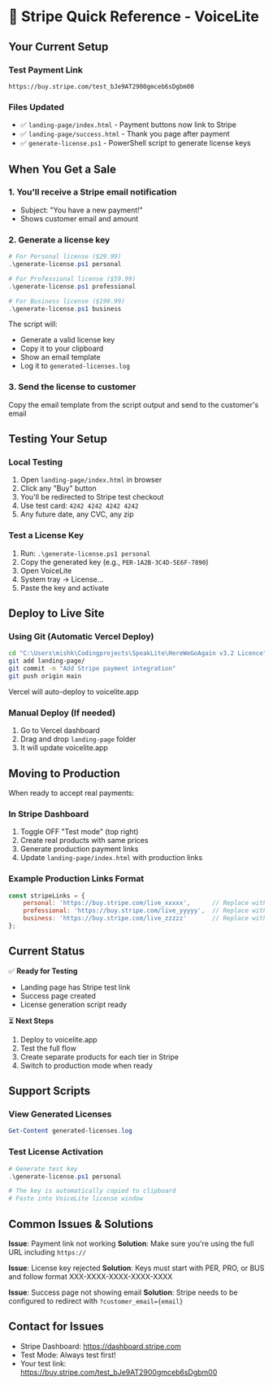 # 🚀 Stripe Quick Reference - VoiceLite

## Your Current Setup

### Test Payment Link
```
https://buy.stripe.com/test_bJe9AT2900gmceb6sDgbm00
```

### Files Updated
- ✅ `landing-page/index.html` - Payment buttons now link to Stripe
- ✅ `landing-page/success.html` - Thank you page after payment
- ✅ `generate-license.ps1` - PowerShell script to generate license keys

## When You Get a Sale

### 1. You'll receive a Stripe email notification
- Subject: "You have a new payment!"
- Shows customer email and amount

### 2. Generate a license key
```powershell
# For Personal license ($29.99)
.\generate-license.ps1 personal

# For Professional license ($59.99)
.\generate-license.ps1 professional

# For Business license ($199.99)
.\generate-license.ps1 business
```

The script will:
- Generate a valid license key
- Copy it to your clipboard
- Show an email template
- Log it to `generated-licenses.log`

### 3. Send the license to customer
Copy the email template from the script output and send to the customer's email

## Testing Your Setup

### Local Testing
1. Open `landing-page/index.html` in browser
2. Click any "Buy" button
3. You'll be redirected to Stripe test checkout
4. Use test card: `4242 4242 4242 4242`
5. Any future date, any CVC, any zip

### Test a License Key
1. Run: `.\generate-license.ps1 personal`
2. Copy the generated key (e.g., `PER-1A2B-3C4D-5E6F-7890`)
3. Open VoiceLite
4. System tray → License...
5. Paste the key and activate

## Deploy to Live Site

### Using Git (Automatic Vercel Deploy)
```bash
cd "C:\Users\mishk\Codingprojects\SpeakLite\HereWeGoAgain v3.2 Licence"
git add landing-page/
git commit -m "Add Stripe payment integration"
git push origin main
```

Vercel will auto-deploy to voicelite.app

### Manual Deploy (If needed)
1. Go to Vercel dashboard
2. Drag and drop `landing-page` folder
3. It will update voicelite.app

## Moving to Production

When ready to accept real payments:

### In Stripe Dashboard
1. Toggle OFF "Test mode" (top right)
2. Create real products with same prices
3. Generate production payment links
4. Update `landing-page/index.html` with production links

### Example Production Links Format
```javascript
const stripeLinks = {
    personal: 'https://buy.stripe.com/live_xxxxx',      // Replace with real
    professional: 'https://buy.stripe.com/live_yyyyy',  // Replace with real
    business: 'https://buy.stripe.com/live_zzzzz'       // Replace with real
};
```

## Current Status

✅ **Ready for Testing**
- Landing page has Stripe test link
- Success page created
- License generation script ready

⏳ **Next Steps**
1. Deploy to voicelite.app
2. Test the full flow
3. Create separate products for each tier in Stripe
4. Switch to production mode when ready

## Support Scripts

### View Generated Licenses
```powershell
Get-Content generated-licenses.log
```

### Test License Activation
```powershell
# Generate test key
.\generate-license.ps1 personal

# The key is automatically copied to clipboard
# Paste into VoiceLite license window
```

## Common Issues & Solutions

**Issue**: Payment link not working
**Solution**: Make sure you're using the full URL including `https://`

**Issue**: License key rejected
**Solution**: Keys must start with PER, PRO, or BUS and follow format XXX-XXXX-XXXX-XXXX-XXXX

**Issue**: Success page not showing email
**Solution**: Stripe needs to be configured to redirect with `?customer_email={email}`

## Contact for Issues
- Stripe Dashboard: https://dashboard.stripe.com
- Test Mode: Always test first!
- Your test link: https://buy.stripe.com/test_bJe9AT2900gmceb6sDgbm00